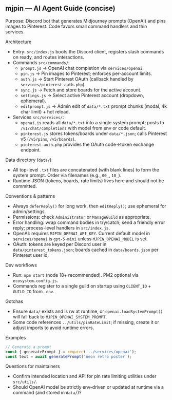 ## mjpin — AI Agent Guide (concise)

Purpose: Discord bot that generates Midjourney prompts (OpenAI) and pins images to Pinterest. Code favors small command handlers and thin services.

Architecture
- Entry: `src/index.js` boots the Discord client, registers slash commands on ready, and routes interactions.
- Commands `src/commands/`:
  - `prompt.js` → OpenAI chat completion via `services/openai`.
  - `pin.js` → Pin images to Pinterest; enforces per-account limits.
  - `auth.js` → Start Pinterest OAuth (callback handled by `services/pinterest-auth.php`).
  - `sync.js` → Fetch and store boards for the active account.
  - `settings.js` → Select active Pinterest account (dropdown, ephemeral).
  - `editprompt.js` → Admin edit of `data/*.txt` prompt chunks (modal, 4k char limit) + hot reload.
- Services `src/services/`:
  - `openai.js` reads all `data/*.txt` into a single system prompt; posts to `/v1/chat/completions` with model from env or code default.
  - `pinterest.js` stores tokens/boards under `data/*.json`; calls Pinterest v5 (`/v5/pins`, `/v5/boards`).
  - `pinterest-auth.php` provides the OAuth code→token exchange endpoint.

Data directory (`data/`)
- All top-level `.txt` files are concatenated (with blank lines) to form the system prompt. Order via filenames (e.g., `00_`, `10_`).
- Runtime JSON (tokens, boards, rate limits) lives here and should not be committed.

Conventions & patterns
- Always `deferReply()` for long work, then `editReply()`; use ephemeral for admin/settings.
- Permissions: check `Administrator` or `ManageGuild` as appropriate.
- Error handling: wrap command bodies in try/catch; send a friendly error reply; process-level handlers in `src/index.js`.
- OpenAI: requires `MJPIN_OPENAI_API_KEY`. Current default model in `services/openai` is `gpt-5-mini` unless `MJPIN_OPENAI_MODEL` is set.
- OAuth: tokens are keyed per Discord user in `data/pinterest_tokens.json`; boards cached in `data/boards.json` per Pinterest user id.

Dev workflows
- Run: `npm start` (node 18+ recommended). PM2 optional via `ecosystem.config.js`.
- Commands register to a single guild on startup using `CLIENT_ID` + `GUILD_ID` from `.env`.

Gotchas
- Ensure `data/` exists and is rw at runtime, or `openai.loadSystemPrompt()` will fall back to `MJPIN_OPENAI_SYSTEM_PROMPT`.
- Some code references `../utils/pinRateLimit`; if missing, create it or adjust imports to avoid runtime errors.

Examples
```js
// Generate a prompt
const { generatePrompt } = require('../services/openai');
const text = await generatePrompt('neon retro poster');
```

Questions for maintainers
- Confirm intended location and API for pin rate limiting utilities under `src/utils/`.
- Should OpenAI model be strictly env-driven or updated at runtime via a command (and stored in `data/`)?
